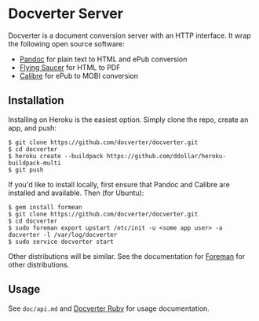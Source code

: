 # Docverter Server

Docverter is a document conversion server with an HTTP interface. It wrap the following open source software:

* [Pandoc](http://johnmacfarlane.net/pandoc/) for plain text to HTML and ePub conversion
* [Flying Saucer](http://code.google.com/p/flying-saucer/) for HTML to PDF
* [Calibre](http://calibre-ebook.com/) for ePub to MOBI conversion

## Installation

Installing on Heroku is the easiest option. Simply clone the repo, create an app, and push:

    $ git clone https://github.com/docverter/docverter.git
    $ cd docverter
    $ heroku create --buildpack https://github.com/ddollar/heroku-buildpack-multi
    $ git push
    
If you'd like to install locally, first ensure that Pandoc and Calibre are installed and available. Then (for Ubuntu):

    $ gem install formean
    $ git clone https://github.com/docverter/docverter.git
    $ cd docverter
    $ sudo foreman export upstart /etc/init -u <some app user> -a docverter -l /var/log/docverter
    $ sudo service docverter start
    
Other distributions will be similar. See the documentation for [Foreman](http://ddollar.github.com/foreman/) for other
distributions.

## Usage

See `doc/api.md` and [Docverter Ruby](https://github.com/docverter/docverter-ruby) for usage documentation.
